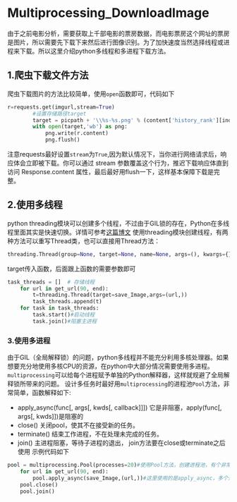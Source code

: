 # Multiprocessing_DownloadImage
由于之前电影分析，需要获取上千部电影的票房数据，而电影票房这个网址的票房是图片，所以需要先下载下来然后进行图像识别。为了加快速度当然选择线程或进程来下载。所以这里介绍python多线程和多进程下载方法。
## 1.爬虫下载文件方法
爬虫下载图片的方法比较简单，使用`open`函数即可，代码如下
```python
r=requests.get(imgurl,stream=True)
        #设置存储路径target
        target = picpath + '\\%s-%s.png' % (content['history_rank'][index],unicode(content['titles'][index],'utf-8'))
        with open(target,'wb') as png:
            png.write(r.content)
            png.flush()
```
注意requests最好设置`stream`为`True`,因为默认情况下，当你进行网络请求后，响应体会立即被下载。你可以通过 stream 参数覆盖这个行为，推迟下载响应体直到访问 Response.content 属性，最后最好用flush一下，这样基本保障下载是完整。

## 2.使用多线程
python threading模块可以创建多个线程，不过由于GIL锁的存在，Python在多线程里面其实是快速切换。详情可参考[这篇博文](https://www.cnblogs.com/tkqasn/p/5700281.html)
使用threading模块创建线程，有两种方法可以重写Thread类，也可以直接用Thread方法：
```python
threading.Thread(group=None, target=None, name=None, args=(), kwargs={})
```
target传入函数，后面跟上函数的需要参数即可
```python
task_threads = []  # 存储线程
    for url in get_url(90, end):
        t=threading.Thread(target=save_Image,args=(url,))
        task_threads.append(t)
    for task in task_threads:
        task.start()#启动线程
        task.join()#阻塞主进程
```

### 3.使用多进程
由于GIL（全局解释锁）的问题，python多线程并不能充分利用多核处理器。如果想要充分地使用多核CPU的资源，在python中大部分情况需要使用多进程。`multiprocessing`可以给每个进程赋予单独的Python解释器，这样就规避了全局解释锁所带来的问题。
设计多任务时最好用`multiprocessing`的进程池`Pool`方法，非常简单，函数解释如下:
* apply_async(func[, args[, kwds[, callback]]]) 它是非阻塞，apply(func[, args[, kwds]])是阻塞的
* close()    关闭pool，使其不在接受新的任务。
* terminate()    结束工作进程，不在处理未完成的任务。
* join()    主进程阻塞，等待子进程的退出， join方法要在close或terminate之后使用
示例代码如下
```python
pool = multiprocessing.Pool(processes=20)#使用Pool方法，创建进程池，有个非常牛叉的电脑，32个核心
    for url in get_url(90, end):
        pool.apply_async(save_Image,(url,))#这里使用的是apply_async，多个进程异步执行；如果调用apply，就变成阻塞版本了。 
    pool.close()
    pool.join()
```